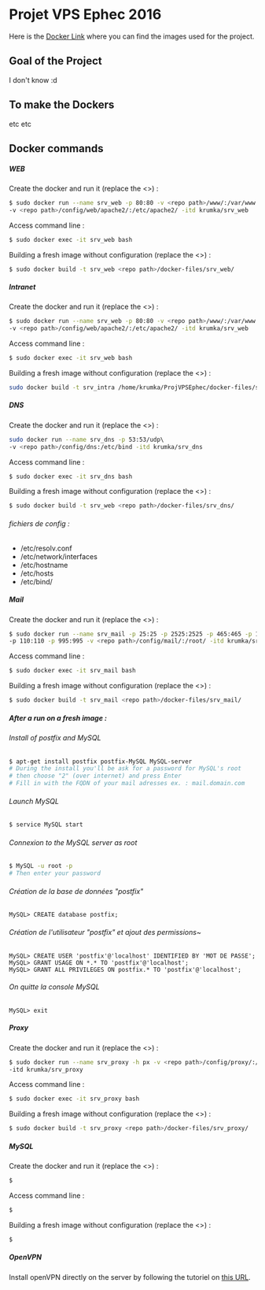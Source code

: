 # Projet VPS Ephec 2016

Here is the [Docker Link](https://hub.docker.com/u/krumka/) where you can find the images used for the project.

## Goal of the Project

I don't know :d

## To make the Dockers

etc etc

## Docker commands
##### WEB
Create the docker and run it (replace the <>) : 
~~~bash
$ sudo docker run --name srv_web -p 80:80 -v <repo path>/www/:/var/www \
-v <repo path>/config/web/apache2/:/etc/apache2/ -itd krumka/srv_web
~~~

Access command line : 
~~~bash
$ sudo docker exec -it srv_web bash
~~~

Building a fresh image without configuration (replace the <>) : 
~~~bash
$ sudo docker build -t srv_web <repo path>/docker-files/srv_web/
~~~
##### Intranet
Create the docker and run it (replace the <>) : 
~~~bash
$ sudo docker run --name srv_web -p 80:80 -v <repo path>/www/:/var/www \
-v <repo path>/config/web/apache2/:/etc/apache2/ -itd krumka/srv_web
~~~

Access command line : 
~~~bash
$ sudo docker exec -it srv_web bash
~~~

Building a fresh image without configuration (replace the <>) : 
~~~bash
sudo docker build -t srv_intra /home/krumka/ProjVPSEphec/docker-files/srv_web/
~~~
##### DNS
Create the docker and run it (replace the <>) : 
~~~bash
sudo docker run --name srv_dns -p 53:53/udp\ 
-v <repo path>/config/dns:/etc/bind -itd krumka/srv_dns
~~~

Access command line : 
~~~bash
$ sudo docker exec -it srv_dns bash
~~~

Building a fresh image without configuration (replace the <>) : 
~~~bash
$ sudo docker build -t srv_web <repo path>/docker-files/srv_dns/
~~~
###### fichiers de config : 
* /etc/resolv.conf
* /etc/network/interfaces
* /etc/hostname
* /etc/hosts
* /etc/bind/
##### Mail
Create the docker and run it (replace the <>) : 
~~~bash
$ sudo docker run --name srv_mail -p 25:25 -p 2525:2525 -p 465:465 -p 143:143 -p 993:993\ 
-p 110:110 -p 995:995 -v <repo path>/config/mail/:/root/ -itd krumka/srv_mail
~~~

Access command line : 
~~~bash
$ sudo docker exec -it srv_mail bash
~~~

Building a fresh image without configuration (replace the <>) : 
~~~bash
$ sudo docker build -t srv_mail <repo path>/docker-files/srv_mail/
~~~

##### After a run on a fresh image : 

###### Install of postfix and MySQL

~~~bash
$ apt-get install postfix postfix-MySQL MySQL-server
# During the install you'll be ask for a password for MySQL's root
# then choose "2" (over internet) and press Enter
# Fill in with the FQDN of your mail adresses ex. : mail.domain.com
~~~
	
###### Launch MySQL
~~~bash
$ service MySQL start
~~~
###### Connexion to the MySQL server as root
~~~bash
$ MySQL -u root -p
# Then enter your password
~~~
###### Création de la base de données "postfix"
~~~MySQL
MySQL> CREATE database postfix;
~~~

###### Création de l'utilisateur "postfix" et ajout des permissions~
~~~MySQL
MySQL> CREATE USER 'postfix'@'localhost' IDENTIFIED BY 'MOT DE PASSE';
MySQL> GRANT USAGE ON *.* TO 'postfix'@'localhost';
MySQL> GRANT ALL PRIVILEGES ON postfix.* TO 'postfix'@'localhost';
~~~

###### On quitte la console MySQL
~~~MySQL
MySQL> exit
~~~

##### Proxy
Create the docker and run it (replace the <>) : 
~~~bash
$ sudo docker run --name srv_proxy -h px -v <repo path>/config/proxy/:/root/ \
-itd krumka/srv_proxy
~~~

Access command line : 
~~~bash
$ sudo docker exec -it srv_proxy bash
~~~

Building a fresh image without configuration (replace the <>) : 
~~~bash
$ sudo docker build -t srv_proxy <repo path>/docker-files/srv_proxy/
~~~

##### MySQL
Create the docker and run it (replace the <>) : 
~~~bash
$ 
~~~

Access command line : 
~~~bash
$ 
~~~

Building a fresh image without configuration (replace the <>) : 
~~~bash
$ 
~~~

##### OpenVPN
Install openVPN directly on the server by following the tutoriel on [this URL](https://www.digitalocean.com/community/tutorials/how-to-set-up-an-openvpn-server-on-ubuntu-14-04).